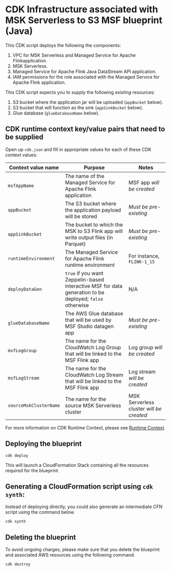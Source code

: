 # CDK Infrastructure associated with MSK Serverless to S3 MSF blueprint (Java)

This CDK script deploys the following the components:

1. VPC for MSK Serverless and Managed Service for Apache Flinkapplication.
2. MSK Serverless.
3. Managed Service for Apache Flink Java DataStream API application.
4. IAM permissions for the role associated with the Managed Service for Apache Flink application.

This CDK script expects you to supply the following *existing* resources:

1. S3 bucket where the application jar will be uploaded (`appBucket` below).
2. S3 bucket that will function as the sink (`appSinkBucket` below).
3. Glue database (`glueDatabaseName` below).

## CDK runtime context key/value pairs that need to be supplied

Open up `cdk.json` and fill in appropriate values for each of these CDK context values:

| Context value name | Purpose | Notes
| --- | --- | --- |
| `msfAppName` | The name of the Managed Service for Apache Flink application | MSF app *will be created* |
| `appBucket` | The S3 bucket where the application payload will be stored | *Must be pre-existing* |
| `appSinkBucket` | The bucket to which the MSK to S3 Flink app will write output files (in Parquet) | *Must be pre-existing* |
| `runtimeEnvironment` | The Managed Service for Apache Flink runtime environment | For instance, `FLINK-1_15` |
| `deployDataGen` | `true` if you want Zeppelin-based interactive MSF for data generation to be deployed; `false` otherwise | N/A |
| `glueDatabaseName` | The AWS Glue database that will be used by MSF Studio datagen app | *Must be pre-existing* |
| `msfLogGroup` | The name for the CloudWatch Log Group that will be linked to the MSF Flink app | Log group *will be created* |
| `msfLogStream` | The name for the CloudWatch Log Stream that will be linked to the MSF Flink app | Log stream *will be created* |
| `sourceMskClusterName` | The name for the source MSK Serverless cluster | MSK Serverless cluster *will be created* |

For more information on CDK Runtime Context, please see [Runtime Context](https://docs.aws.amazon.com/cdk/v2/guide/context.html).


## Deploying the blueprint

```
cdk deploy
```

This will launch a CloudFormation Stack containing all the resources required for the blueprint.

## Generating a CloudFormation script using `cdk synth`:

Instead of deploying directly, you could also generate an intermediate CFN script using the command below.

```
cdk synth
```

## Deleting the blueprint

To avoid ongoing charges, please make sure that you delete the blueprint and associated AWS resources using the following command.

```
cdk destroy
```